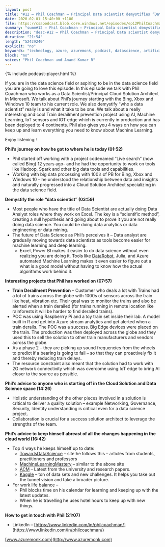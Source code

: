 ```yaml
---
layout: post
title: "#12 – Phil Coachman – Principal Data scientist demystifies “Data Science”, the future of Data Science and a really cool ML project"
date: 2020-02-01 15:40:00 +1100
file: https://csapodcast.blob.core.windows.net/episodes/ep12PhilCoachman.m4a
summary: "summ#12 – Phil Coachman – Principal Data scientist demystifies “Data Science”, the future of Data Science and a really cool ML project"
description: "desc-#12 – Phil Coachman – Principal Data scientist demystifies “Data Science”, the future of Data Science and a really cool ML project"
duration: "21:54" 
length: "52429240"
explicit: "no" 
keywords: "technology, azure, azuremonk, podcast, datascience, artificial, intelligence"
block: "no" 
voices: "Phil Coachman and Anand Kumar R"
---
```


{% include podcast-player.html %}


If you are in the data science field or aspiring to be in the data science field you are going to love this episode. In this episode we talk with Phil Coachman who works as a Data Scientist/Principal Cloud Solution Architect in Microsoft. We talk about Phil’s journey starting with the Bing, Xbox and Windows 10 team to his current role. We also demystify “who a data scientist” really is and what it take to be one. We talk about a really interesting and cool Train derailment prevention project using AI, Machine Learning, IoT sensors and IOT edge which is currently in production and has been deployed to 4 continents. Phil also gives you 4 ways on how you can keep up and learn everything you need to know about Machine Learning.

Enjoy listening !

**Phil’s journey on how he got to where he is today (01:52)**

*   Phil started off working with a project codenamed “Live search” (now called Bing) 12 years ago- and he had the opportunity to work on tools like Hadoop, Spark and other big data tools and capabilities.
*   Working with big data processing with 100’s of PB for Bing, Xbox and Windows 10 – he understood the relationship between data and insights and naturally progressed into a Cloud Solution Architect specializing in the data science field.

**Demystify the role “data scientist” (03:59)**

*   Most people who have the title of Data Scientist are actually doing Data Analyst roles where they work on Excel. The key is a “scientific method”, creating a null hypothesis and going about to prove it you are not really doing data science. You could be doing data analytics or data engineering or data mining.
*   The future of Data Science as Phil’s perceives it – Data analyst are gradually moving towards data scientists as tools become easier for machine learning and deep learning.
    *   Excel, Power BI makes it easier to do data science without even realizing you are doing it. Tools like [DataRobot](https://www.datarobot.com/), Julia, and Azure automated Machine Learning makes it even easier to figure out a what is a good model without having to know how the actual algorithms work behind it.

**Interesting projects that Phil has worked on (07:57)**

*   **Train Derailment Prevention** – Customer who deals a lot with Trains had a lot of trains across the globe with 1000s of sensors across the train like heat, vibration etc. Their goal was to monitor the trains and also be alerted when a train derailed (for trains running in remote location like rainforests it will be harder to find derailed trains).
*   POC was using Raspberrry Pi and a toy train set inside their lab. A model built in R and get into Azure stream analytics and get alerted when a train derails. The POC was a success. Big Edge devices were placed on the train. The production was then deployed across the globe and they used this to sell the solution to other train manufacturers and vendors across the globe.
*   As a phase 2 – they are picking up sound frequencies from the wheels to predict if a bearing is going to fail – so that they can proactively fix it and thereby reducing train delays.
*   The resource constraint also meant that the solution had to work with 2G network connectivity which was overcome using IoT edge to bring AI closer to the source as possible.

**Phil’s advice to anyone who is starting off in the Cloud Solution and Data Science space (14:26)**

*   Holistic understanding of the other pieces involved in a solution is critical to deliver a quality solution – example Networking, Governance, Security, Identity understanding is critical even for a data science project.
*   Collaboration is crucial for a success solution architect to leverage the strengths of the team.

**Phil’s advice to keep himself abreast of all the changes happening in the cloud world (16:42)**

*   Top 4 ways he keeps himself up to date:
    *   [TowardsDataScience](https://towardsdatascience.com/?gi=985b4556a51a) – site he follows this – articles from students, practitioners and professors
    *   [MachineLearningMastery](https://machinelearningmastery.com/) – similar to the above site
    *   [ACM](https://www.acm.org/) – Latest from the university and research papers.
    *   [Kaggle](https://www.kaggle.com/) – ton of data sets and new challenges. It helps you take out the tunnel vision and take a broader picture.
*   For work life balance –
    *   Phil blocks time on his calendar for learning and keeping up with the latest updates.
    *   When he is travelling he uses hotel hours to keep up with new things.

**How to get in touch with Phil (21:07)**

*   LinkedIn – [https://www.linkedin.com/in/philcoachman/](https://www.linkedin.com/in/philcoachman/)

[www.azuremonk.com](http://www.azuremonk.com)